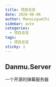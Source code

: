 ```yaml
---
title: 项目总览
date: 2020-06-06
author: MonoLogueChi
sidebar: auto
categories:
  - 项目总览
tags:
  - 项目总览
sticky: 1
---
```


## Danmu.Server

一个开源的弹幕服务器

